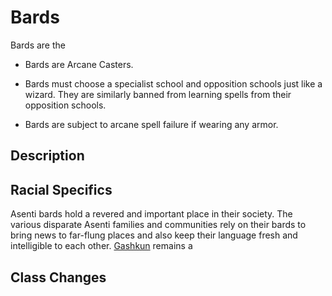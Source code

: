 # Bards

Bards are the 

  - Bards are Arcane Casters.

  - Bards must choose a specialist school and opposition schools just like a wizard. They are similarly banned from learning spells from their opposition schools.

  - Bards are subject to arcane spell failure if wearing any armor.
  
## Description

## Racial Specifics
Asenti bards hold a revered and important place in their society. The various disparate Asenti families and communities rely on their bards to bring news to far-flung places and also keep their language fresh and intelligible to each other. [Gashkun](/languages_of_mishaqqa.md#gashkun) remains a 

## Class Changes